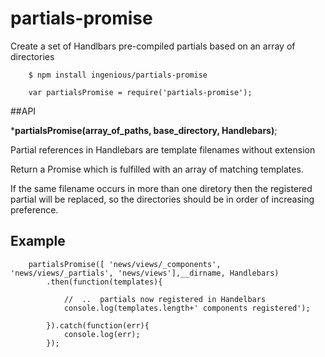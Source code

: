 # partials-promise
Create a set of Handlbars pre-compiled partials based on an array of directories

```
    $ npm install ingenious/partials-promise
```
```
    var partialsPromise = require('partials-promise');
```
##API

  ***partialsPromise(array_of_paths, base_directory, Handlebars)**;
  
  Partial references in Handlebars are template filenames without extension
  
  Return a Promise which is fulfilled with an array of matching templates.
  
  If the same filename occurs in more than one diretory then the registered partial will be replaced,
  so the directories should be in order of increasing preference.

## Example
```
    partialsPromise([ 'news/views/_components', 'news/views/_partials', 'news/views'],__dirname, Handlebars)
        .then(function(templates){
        
            //  ..  partials now registered in Handelbars
            console.log(templates.length+' components registered');
    
        }).catch(function(err){
            console.log(err);
        });
```


